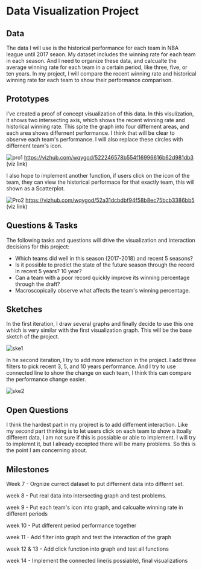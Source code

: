 # Data Visualization Project

## Data

The data I will use is the historical performance for each team in NBA league until 2017 seaon. My dataset includes the winning rate for each team in each season. And I need to organize these data, and calcualte the average winning rate for each team in a certain period, like three, five, or ten years. In my project, I will compare the recent winning rate and historical winning rate for each team to show their performance comparison.

## Prototypes

I’ve created a proof of concept visualization of this data. In this visulization, it shows two intersecting axis, which shows the recent winning rate and historical winning rate. This spite the graph into four differnent areas, and each area shows differnent performance. I think that will be clear to observe each team's performance. I will also replace these circles with differnent team's icon. 

![pro1](https://user-images.githubusercontent.com/54642539/220192532-59c55587-2c54-40f6-bef2-1e6389ca06b4.png)
https://vizhub.com/wqygod/522246578b554f16996616b62d981db3 (viz link)

I also hope to implement another function, if users click on the icon of the team, they can view the historical performace for that exactly team, this will shown as a Scatterplot. 

![Pro2](https://user-images.githubusercontent.com/54642539/220193445-912b1656-24ea-4ab1-adfa-805310226906.png)
https://vizhub.com/wqygod/52a31dcbdbf94f58b8ec75bcb3386bb5 (viz link)
## Questions & Tasks

The following tasks and questions will drive the visualization and interaction decisions for this project:

 * Which teams did well in this season (2017-2018) and recent 5 seasons?
 * Is it possible to predict the state of the future season through the record in recent 5 years? 10 year?
 * Can a team with a poor record quickly improve its winning percentage through the draft?
 * Macroscopically observe what affects the team's winning percentage.

## Sketches

In the first iteration, I draw several graphs and finally decide to use this one which is very similar with the first visualization graph. This will be the base sketch of the project.

![ske1](https://user-images.githubusercontent.com/54642539/220195827-14c1d29f-0b2b-4346-a344-a3f418e77dae.png)

In he second iteration, I try to add more interaction in the project. I add three filters to pick recent 3, 5, and 10 years performance. And I try to use connected line to show the change on each team, I think this can compare the performance change easier.

![ske2](https://user-images.githubusercontent.com/54642539/220196033-270390f0-c88f-46bc-897e-6a30386d4198.png)

## Open Questions

I think the hardest part in my projrect is to add differnent interaction. Like my second part thinking is to let users click on each team to show a ttoally different data, I am not sure if this is possiable or able to implement. I will try to implemnt it, but I already excepted there will be many problems. So this is the point I am concerning about. 

## Milestones

Week 7 - Orgnize currect dataset to put differnent data into differnt set. 

week 8 - Put real data into intersecting graph and test problems.

week 9 - Put each team's icon into graph, and calcualte winning rate in different periods

week 10 - Put different period performance together

week 11 - Add filter into graph and test the interaction of the graph

week 12 & 13 - Add click function into graph and test all functions

week 14 - Implement the connected line(is possiable), final visualizations
